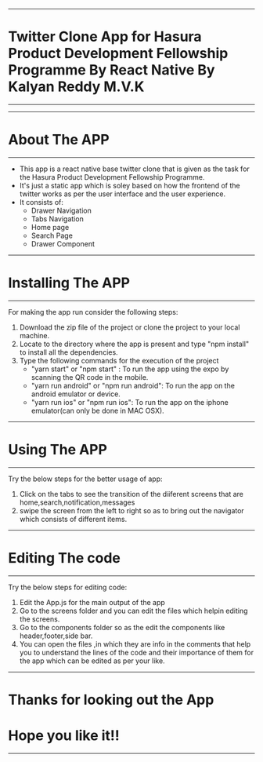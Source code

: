 ***********************************

# Twitter Clone App for Hasura Product Development Fellowship Programme By React Native By Kalyan Reddy M.V.K

***********************************

***********************************
# About The APP
***********************************
* This app is a react native base twitter clone that is given as the task for the Hasura Product Development Fellowship 
Programme.
* It's just a static app which is soley based on how the frontend of the twitter works as per the user interface and the user experience.
* It consists of:
  * Drawer Navigation
  * Tabs Navigation
  * Home page
  * Search Page
  * Drawer Component


***********************************
# Installing The APP
***********************************
For making the app run consider the following steps:

1. Download the zip file of the project or clone the project to your local machine.
2. Locate to the directory where the app is present and type "npm install" to install all the dependencies.
3. Type the following commands for the execution of the project
    * "yarn start" or "npm start" :
       To run the app using the expo by scanning the QR code in the mobile.
    * "yarn run android" or "npm run android":
       To run the app on the android emulator or device.
    * "yarn run ios" or "npm run ios":
       To run the app on the iphone emulator(can only be done in MAC OSX).


***********************************
# Using The APP
***********************************
Try the below steps for the better usage of app:

1. Click on the tabs to see the transition of the diiferent screens that are home,search,notification,messages
2. swipe the screen from the left to right so as to bring out the navigator which consists of different items.

***********************************
# Editing The code
***********************************
Try the below steps for editing code:

1. Edit the App.js for the main output of the app
2. Go to the screens folder and you can edit the files which helpin editing the screens.
3. Go to the components folder so as the edit the components like header,footer,side bar.
4. You can open the files ,in which they are info in the comments that help you to understand the lines of the code and their importance of them for the app which can be edited as per your like.

***********************************
# Thanks for looking out the App
# Hope you like it!! 
***********************************
